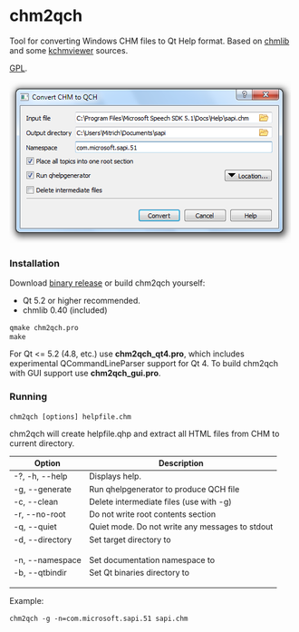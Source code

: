 # chm2qch #

Tool for converting Windows CHM files to Qt Help format.
Based on [chmlib](http://www.jedrea.com/chmlib/) and some 
[kchmviewer](http://www.ulduzsoft.com/linux/kchmviewer/) sources.

[GPL](https://www.gnu.org/licenses/gpl-3.0.en.html).

![GUI screenshot](screenshot.png)

### Installation ###

Download [binary release](https://bitbucket.org/mitrich_k/chm2qch/downloads/) or build chm2qch yourself:

* Qt 5.2 or higher recommended.
* chmlib 0.40 (included)

```
qmake chm2qch.pro
make
```

For Qt <= 5.2 (4.8, etc.) use **chm2qch_qt4.pro**, which includes experimental QCommandLineParser support for Qt 4. To build chm2qch with GUI support use **chm2qch_gui.pro**.

### Running ###

```
chm2qch [options] helpfile.chm
```

chm2qch will create helpfile.qhp and extract all HTML files from CHM to current directory. 

| Option                 | Description                                     |
|------------------------|-------------------------------------------------|
| -?, -h, --help         | Displays help.                                  |
| -g, --generate         | Run qhelpgenerator to produce QCH file          |
| -c, --clean            | Delete intermediate files (use with -g)         |
| -r, --no-root          | Do not write root contents section              |
| -q, --quiet            | Quiet mode. Do not write any messages to stdout |
| -d, --directory <dir>  | Set target directory to <dir>                   |
| -n, --namespace <name> | Set documentation namespace to <name>           |
| -b, --qtbindir <dir>   | Set Qt binaries directory to <dir>              |

Example:
```
chm2qch -g -n=com.microsoft.sapi.51 sapi.chm
```
